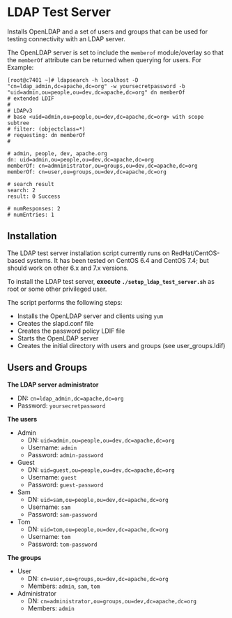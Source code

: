 # LDAP Test Server

Installs OpenLDAP and a set of users and groups that can be used for testing connectivity with an 
LDAP server. 

The OpenLDAP server is set to include the `memberof` module/overlay so that the `memberOf` attribute 
can be returned when querying for users. For Example:
```
[root@c7401 ~]# ldapsearch -h localhost -D "cn=ldap_admin,dc=apache,dc=org" -w yoursecretpassword -b "uid=admin,ou=people,ou=dev,dc=apache,dc=org" dn memberOf
# extended LDIF
#
# LDAPv3
# base <uid=admin,ou=people,ou=dev,dc=apache,dc=org> with scope subtree
# filter: (objectclass=*)
# requesting: dn memberOf
#

# admin, people, dev, apache.org
dn: uid=admin,ou=people,ou=dev,dc=apache,dc=org
memberOf: cn=admninistrator,ou=groups,ou=dev,dc=apache,dc=org
memberOf: cn=user,ou=groups,ou=dev,dc=apache,dc=org

# search result
search: 2
result: 0 Success

# numResponses: 2
# numEntries: 1
```

## Installation
The LDAP test server installation script currently runs on RedHat/CentOS-based systems. It has been 
tested on CentOS 6.4 and CentOS 7.4; but should work on other 6.x and 7.x versions. 
 
To install the LDAP test server, **execute `./setup_ldap_test_server.sh`** as root or some other 
privileged user.  

The script performs the following steps:
* Installs the OpenLDAP server and clients using `yum`
* Creates the slapd.conf file
* Creates the password policy LDIF file
* Starts the OpenLDAP server
* Creates the initial directory with users and groups (see user_groups.ldif)

## Users and Groups
**The LDAP server administrator**
* DN: `cn=ldap_admin,dc=apache,dc=org`
* Password: `yoursecretpassword`

**The users**
* Admin
  * DN: `uid=admin,ou=people,ou=dev,dc=apache,dc=org`
  * Username: `admin`
  * Password: `admin-password`
* Guest
  * DN: `uid=guest,ou=people,ou=dev,dc=apache,dc=org`
  * Username: `guest`
  * Password: `guest-password`
* Sam
  * DN: `uid=sam,ou=people,ou=dev,dc=apache,dc=org`
  * Username: `sam`
  * Password: `sam-password`
* Tom
  * DN: `uid=tom,ou=people,ou=dev,dc=apache,dc=org`
  * Username: `tom`
  * Password: `tom-password`
  
**The groups**
* User
  * DN: `cn=user,ou=groups,ou=dev,dc=apache,dc=org`
  * Members: `admin`, `sam`, `tom`
* Administrator
  * DN: `cn=administrator,ou=groups,ou=dev,dc=apache,dc=org`
  * Members: `admin`

